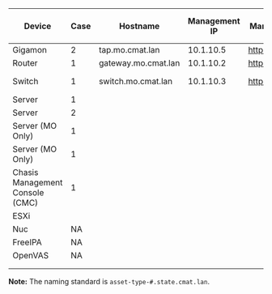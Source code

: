 | Device                          | Case | Hostname            | Management IP | Management UI     | Out of Band Management (iDRAC) | Default Username | Default Passphrase | Current Username | Current Passphrase | Note       |
|---------------------------------|------|---------------------|---------------|-------------------|--------------------------------|------------------|--------------------|------------------|--------------------|------------|
| Gigamon                         | 2    | tap.mo.cmat.lan     | 10.1.10.5     | https://10.1.10.5 | NA                             | admin            | admin123A!         | admin            | CYBERadmin1234!@#$ |            |
| Router                          | 1    | gateway.mo.cmat.lan | 10.1.10.2     | https://10.1.10.2 | NA                             | username1        | password1          | admin            | CYBERadmin1234!@#$ | DNS        |
| Switch                          | 1    | switch.mo.cmat.lan  | 10.1.10.3     | https://10.1.10.3 | NA                             | NA               | NA                 | NA               | CYBERadmin1234!@#$ | NTP / DHCP |
| Server                          | 1    |                     |               |                   | 10.1.10.6                      | NA               |                    |                  |                    |            |
| Server                          | 2    |                     |               |                   | 10.1.10.7                      | NA               |                    |                  |                    |            |
| Server (MO Only)                | 1    |                     |               |                   | 10.1.10.8                      | NA               |                    |                  |                    |            |
| Server (MO Only)                | 1    |                     |               |                   | 10.1.10.9                      | NA               |                    |                  |                    |            |
| Chasis Management Console (CMC) | 1    |                     |               |                   | 10.1.10.10                     | root             | calvin             | root             | CYBERadmin1234!@#$ |            |
| ESXi                            |      |                     |               |                   | 10.1.10.11                     | NA               |                    |                  |                    |            |
| Nuc                             | NA   |                     |               |                   | 10.1.10.12                     | NA               |                    |                  |                    |            |
| FreeIPA                         | NA   |                     |               |                   | 10.1.10.13                     | NA               |                    |                  |                    |            |
| OpenVAS                         | NA   |                     |               |                   | 10.1.20.2                      |                  |                    |                  |                    |            |
|                                 |      |                     |               |                   |                                |                  |                    |                  |                    |            |
|                                 |      |                     |               |                   |                                |                  |                    |                  |                    |            |

**Note:** The naming standard is `asset-type-#.state.cmat.lan`.
